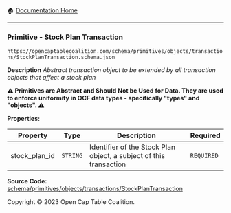 :house: [Documentation Home](../../../../../README.md)

---

### Primitive - Stock Plan Transaction

`https://opencaptablecoalition.com/schema/primitives/objects/transactions/StockPlanTransaction.schema.json`

**Description** _Abstract transaction object to be extended by all transaction objects that affect a stock plan_

**:warning: Primitives are Abstract and Should Not be Used for Data. They are used to enforce uniformity in OCF data types - specifically "types" and "objects". :warning:**

**Properties:**

| Property      | Type     | Description                                                        | Required   |
| ------------- | -------- | ------------------------------------------------------------------ | ---------- |
| stock_plan_id | `STRING` | Identifier of the Stock Plan object, a subject of this transaction | `REQUIRED` |

**Source Code:** [schema/primitives/objects/transactions/StockPlanTransaction](../../../../../../schema/primitives/objects/transactions/StockPlanTransaction.schema.json)

Copyright © 2023 Open Cap Table Coalition.

